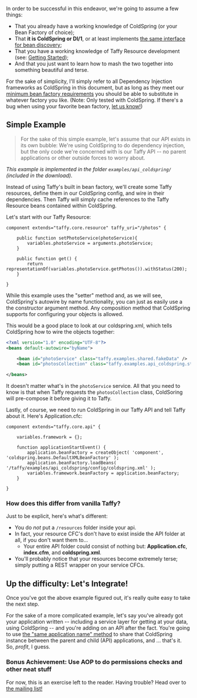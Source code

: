 In order to be successful in this endeavor, we're going to assume a few things:

* That you already have a working knowledge of ColdSpring (or your Bean Factory of choice);
* That **it is ColdSpring or DI/1**, or at least implements [the same interface for bean discovery][1];
* That you have a working knowledge of Taffy Resource development (see: [Getting Started][2]);
* And that you just want to learn how to mash the two together into something beautiful and terse.

For the sake of simplicity, I'll simply refer to all Dependency Injection frameworks as ColdSpring in this document, but as long as they meet our [minimum bean factory requirements][1] you should be able to substitute in whatever factory you like. (Note: Only tested with ColdSpring. If there's a bug when using your favorite bean factory, [let us know!](https://github.com/atuttle/taffy/issues))

## Simple Example

>For the sake of this simple example, let's assume that our API exists in its own bubble: We're using ColdSpring to do dependency injection, but the only code we're concerned with is our Taffy API -- no parent applications or other outside forces to worry about.

_This example is implemented in the folder `examples/api_coldspring/` (included in the download)._

Instead of using Taffy's built in bean factory, we'll create some Taffy resources, define them in our ColdSpring config, and wire in their dependencies. Then Taffy will simply cache references to the Taffy Resource beans contained within ColdSpring.

Let's start with our Taffy Resource:

```cfs
component extends="taffy.core.resource" taffy_uri="/photos" {

	public function setPhotoService(photoService){
		variables.photoService = arguments.photoService;
	}

	public function get() {
		return representationOf(variables.photoService.getPhotos()).withStatus(200);
	}

}
```

While this example uses the "setter" method and, as we will see, ColdSpring's autowire by name functionality, you can just as easily use a the constructor argument method. Any composition method that ColdSpring supports for configuring your objects is allowed.

This would be a good place to look at our coldspring.xml, which tells ColdSpring how to wire the objects together:

```xml
<?xml version="1.0" encoding="UTF-8"?>
<beans default-autowire="byName">

	<bean id="photoService" class="taffy.examples.shared.fakeData" />
	<bean id="photosCollection" class="taffy.examples.api_coldspring.stuff.photosCollection" />

</beans>
```

It doesn't matter what's in the `photoService` service. All that you need to know is that when Taffy requests the `photosCollection` class, ColdSoring will pre-compose it before giving it to Taffy.

Lastly, of course, we need to run ColdSpring in our Taffy API and tell Taffy about it. Here's Application.cfc:

```cfs
component extends="taffy.core.api" {

	variables.framework = {};

	function applicationStartEvent() {
		application.beanFactory = createObject( 'component', 'coldspring.beans.DefaultXMLBeanFactory' );
		application.beanFactory.loadBeans( '/taffy/examples/api_coldspring/config/coldspring.xml' );
		variables.framework.beanFactory = application.beanFactory;
	}

}
```

### How does this differ from vanilla Taffy?

Just to be explicit, here's what's different:

* You do _not_ put a `/resources` folder inside your api.
* In fact, your resource CFC's don't have to exist inside the API folder at all, if you don't want them to...
  * Your entire API folder could consist of nothing but: **Application.cfc**, **index.cfm**, and **coldspring.xml**.
* You'll probably notice that your resources become extremely terse; simply putting a REST wrapper on your service CFCs.

## Up the difficulty: Let's Integrate!

Once you've got the above example figured out, it's really quite easy to take the next step.

For the sake of a more complicated example, let's say you've already got your application written -- including a service layer for getting at your data, using ColdSpring -- and you're adding on an API after the fact. You're going to use [the "same application name" method][3] to share that ColdSpring instance between the parent and child (API) applications, and ... that's it. So, _profit_, I guess.

### Bonus Achievement: Use AOP to do permissions checks and other neat stuff

For now, this is an exercise left to the reader. Having trouble? Head over to [the mailing list!][4]

[1]: https://github.com/atuttle/Taffy/wiki/Taffy-minimum-requirements-for-3rd-party-Dependency-Injection-frameworks
[2]: https://github.com/atuttle/Taffy/wiki/Getting-Started
[3]: https://github.com/atuttle/Taffy/wiki/So-you-want-to:-Share-application-variables-with-your-consumer-facing-application
[4]: http://groups.google.com/group/taffy-users
